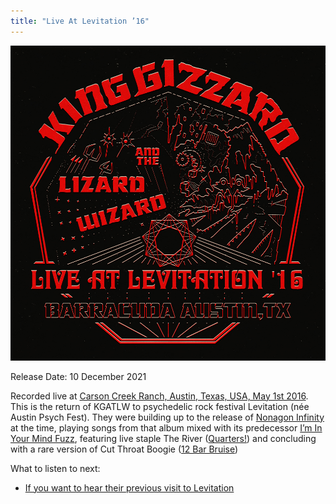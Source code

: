 ```yaml
---
title: "Live At Levitation ’16"
---
```


![album cover for Live At Levitation 2016](./cover.jpg)

Release Date: 10 December 2021

Recorded live at [Carson Creek Ranch, Austin, Texas, USA, May 1st 2016](/setlists/2016/05/01/barracuda-austin-tx). This is the return of KGATLW to psychedelic rock festival Levitation (née Austin Psych Fest). They were building up to the release of [Nonagon Infinity](../nonagon-infinity) at the time, playing songs from that album mixed with its predecessor [I’m In Your Mind Fuzz](../im-in-your-mind-fuzz), featuring live staple The River ([Quarters!](../quarters)) and concluding with a rare version of Cut Throat Boogie ([12 Bar Bruise](../12-bar-bruise))

What to listen to next:

*   [If you want to hear their previous visit to Levitation](../live-at-levitation-2014)
